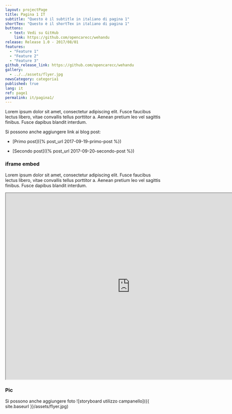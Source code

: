 ```yaml
---
layout: projectPage
title: Pagina 1 IT
subtitle: "Questo è il subtitle in italiano di pagina 1"
shortTex: "Questo è il shortTex in italiano di pagina 1"
buttons:
  - text: Vedi su GitHub
    link: https://github.com/opencarecc/wehandu
release: Release 1.0 - 2017/08/01
features:
  - "Feature 1"
  - "Feature 2"
  - "Feature 3"
github_release_link: https://github.com/opencarecc/wehandu
gallery:
  - ../../assets/flyer.jpg
newsCategory: categoria1
published: true
lang: it
ref: page1
permalink: it/pagina1/
---
```


Lorem ipsum dolor sit amet, consectetur adipiscing elit. Fusce faucibus lectus libero, vitae convallis tellus porttitor a. Aenean pretium leo vel sagittis finibus. Fusce dapibus blandit interdum.

Si possono anche aggiungere link ai blog post:
- [Primo post]({% post_url 2017-09-19-primo-post %})

- [Secondo post]({% post_url 2017-09-20-secondo-post %})


### iframe embed

Lorem ipsum dolor sit amet, consectetur adipiscing elit. Fusce faucibus lectus libero, vitae convallis tellus porttitor a. Aenean pretium leo vel sagittis finibus. Fusce dapibus blandit interdum.

<iframe src="https://drive.google.com/file/d/0B2SJ8fygbNJmV09qcUJYNEFsS28/preview" width="800px" height="600px"></iframe>

### Pic

Si possono anche aggiungere foto
![storyboard utilizzo campanello]({{ site.baseurl }}/assets/flyer.jpg)

